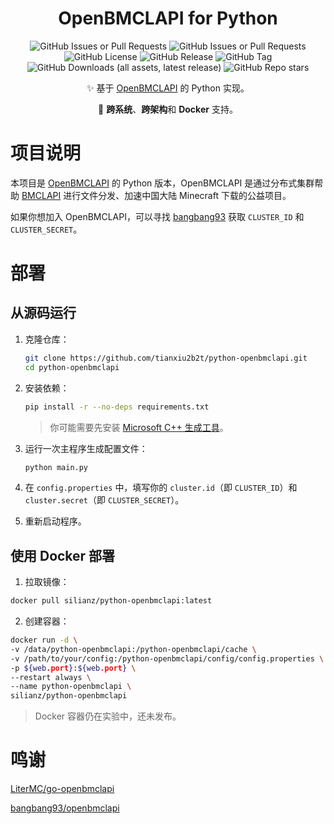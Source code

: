 
<div align="center">

# OpenBMCLAPI for Python

![GitHub Issues or Pull Requests](https://img.shields.io/github/issues-pr/tianxiu2b2t/python-openbmclapi)
![GitHub Issues or Pull Requests](https://img.shields.io/github/issues/tianxiu2b2t/python-openbmclapi)
![GitHub License](https://img.shields.io/github/license/tianxiu2b2t/python-openbmclapi)
![GitHub Release](https://img.shields.io/github/v/release/tianxiu2b2t/python-openbmclapi)
![GitHub Tag](https://img.shields.io/github/v/tag/tianxiu2b2t/python-openbmclapi)
![GitHub Downloads (all assets, latest release)](https://img.shields.io/github/downloads/tianxiu2b2t/python-openbmclapi/latest/total)
![GitHub Repo stars](https://img.shields.io/github/stars/tianxiu2b2t/python-openbmclapi)


✨ 基于 [OpenBMCLAPI](https://github.com/bangbang93/openbmclapi) 的 Python 实现。

🎨 **跨系统**、**跨架构**和 **Docker** 支持。

</div>

# 项目说明

本项目是 [OpenBMCLAPI](https://github.com/bangbang93/openbmclapi) 的 Python 版本，OpenBMCLAPI 是通过分布式集群帮助 [BMCLAPI](https://bmclapidoc.bangbang93.com/) 进行文件分发、加速中国大陆 Minecraft 下载的公益项目。

如果你想加入 OpenBMCLAPI，可以寻找 [bangbang93](https://github.com/bangbang93) 获取 `CLUSTER_ID` 和 `CLUSTER_SECRET`。

# 部署

## 从源码运行

1. 克隆仓库：

    ```sh
    git clone https://github.com/tianxiu2b2t/python-openbmclapi.git
    cd python-openbmclapi
    ```

2. 安装依赖：

    ```sh
    pip install -r --no-deps requirements.txt
    ```

    > 你可能需要先安装 [Microsoft C++ 生成工具](https://visualstudio.microsoft.com/visual-cpp-build-tools/)。

3. 运行一次主程序生成配置文件：

    ```sh
    python main.py
    ```

4. 在 `config.properties` 中，填写你的 `cluster.id`（即 `CLUSTER_ID`）和 `cluster.secret`（即 `CLUSTER_SECRET`）。

5. 重新启动程序。

## 使用 Docker 部署

1. 拉取镜像：

```sh
docker pull silianz/python-openbmclapi:latest
```

2. 创建容器：

```sh
docker run -d \
-v /data/python-openbmclapi:/python-openbmclapi/cache \
-v /path/to/your/config:/python-openbmclapi/config/config.properties \
-p ${web.port}:${web.port} \
--restart always \
--name python-openbmclapi \
silianz/python-openbmclapi 
```

> Docker 容器仍在实验中，还未发布。

# 鸣谢

[LiterMC/go-openbmclapi](https://github.com/LiterMC/go-openbmclapi/)

[bangbang93/openbmclapi](https://github.com/bangbang93/openbmclapi/)
